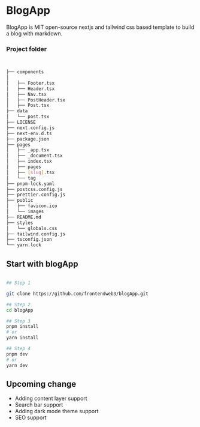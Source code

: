 # BlogApp



BlogApp is MIT open-source nextjs and tailwind css based template to build a blog with markdown.

### Project folder
```bash


├── components
│  
│   ├── Footer.tsx
│   ├── Header.tsx
│   ├── Nav.tsx
│   ├── PostHeader.tsx
│   ├── Post.tsx
├── data
│   └── post.tsx
├── LICENSE
├── next.config.js
├── next-env.d.ts
├── package.json
├── pages
│   ├── _app.tsx
│   ├── _document.tsx
│   ├── index.tsx
│   ├── pages
│   ├── [slug].tsx
│   └── tag
├── pnpm-lock.yaml
├── postcss.config.js
├── prettier.config.js
├── public
│   ├── favicon.ico
│   └── images
├── README.md
├── styles
│   └── globals.css
├── tailwind.config.js
├── tsconfig.json
└── yarn.lock


```
## Start with blogApp

```bash

## Step 1

git clone https://github.com/frontendweb3/blogApp.git

## Step 2
cd blogApp

## Step 3
pnpm install
# or
yarn install

## Step 4
pnpm dev
# or
yarn dev
```

## Upcoming change
- Adding content layer support
- Search bar support
- Adding dark mode theme support
- SEO support 
